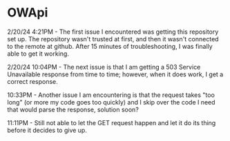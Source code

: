 # OWApi
2/20/24 4:21PM - The first issue I encountered was getting this repository set up.  The repository wasn't trusted at first, and then it wasn't connected to the remote at github. After 15 minutes of troubleshooting, I was finally able to get it working.

2/20/24 10:04PM - The next issue is that I am getting a 503 Service Unavailable response from time to time; however, when it does work, I get a correct response. 

10:33PM - Another issue I am encountering is that the request takes "too long" (or more my code goes too quickly) and I skip over the code I need that would parse the response, solution soon?

11:11PM - Still not able to let the GET request happen and let it do its thing before it decides to give up.